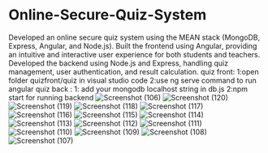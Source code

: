 # Online-Secure-Quiz-System
 Developed an online secure quiz system using the MEAN stack (MongoDB, Express, Angular, and Node.js). Built the frontend using Angular, providing an intuitive and interactive user experience for both students and teachers. Developed the backend using Node.js and Express, handling quiz management, user authentication, and result calculation. 
quiz front:
1:open folder quizfront/quiz in visual studio code 
2:use ng serve command to run angular 
quiz back :
1: add your mongodb localhost string in db.js
2:npm start for running backend
![Screenshot (106)](https://github.com/AshwinSuperNova/Online-Secure-Quiz-System/assets/126334039/6b8eef5a-9ae0-4dab-a43e-5036cf415ec7)
![Screenshot (120)](https://github.com/AshwinSuperNova/Online-Secure-Quiz-System/assets/126334039/4fbadd39-37b5-4cd5-96e4-1c3f300cd807)
![Screenshot (119)](https://github.com/AshwinSuperNova/Online-Secure-Quiz-System/assets/126334039/42130ee7-7e59-45db-8373-926e639a85ea)
![Screenshot (118)](https://github.com/AshwinSuperNova/Online-Secure-Quiz-System/assets/126334039/a9d624a6-7d05-4747-b47a-a0eb534973e9)
![Screenshot (117)](https://github.com/AshwinSuperNova/Online-Secure-Quiz-System/assets/126334039/3d158f2a-c428-4db3-8a4b-a2a838b076f8)
![Screenshot (116)](https://github.com/AshwinSuperNova/Online-Secure-Quiz-System/assets/126334039/829cf9c4-5cb1-4acf-8f76-882f92370e85)
![Screenshot (115)](https://github.com/AshwinSuperNova/Online-Secure-Quiz-System/assets/126334039/c8fca3ec-48b5-43e0-b15b-fb4452c6b91c)
![Screenshot (114)](https://github.com/AshwinSuperNova/Online-Secure-Quiz-System/assets/126334039/93c90a43-bc8c-4483-ba2c-1525ad4c24b3)
![Screenshot (113)](https://github.com/AshwinSuperNova/Online-Secure-Quiz-System/assets/126334039/2f024799-eb23-4d7c-87bb-fc75944eb3d8)
![Screenshot (112)](https://github.com/AshwinSuperNova/Online-Secure-Quiz-System/assets/126334039/65c95e3f-5cb1-4a10-a5fa-86f187626f77)
![Screenshot (111)](https://github.com/AshwinSuperNova/Online-Secure-Quiz-System/assets/126334039/e458b043-1fdf-43fd-a90f-2de9f1c72a96)
![Screenshot (110)](https://github.com/AshwinSuperNova/Online-Secure-Quiz-System/assets/126334039/5e01c362-8b10-40aa-b52a-45f0b1779d35)
![Screenshot (109)](https://github.com/AshwinSuperNova/Online-Secure-Quiz-System/assets/126334039/7df1e17e-efcf-4e96-b916-869ae4310d7d)
![Screenshot (108)](https://github.com/AshwinSuperNova/Online-Secure-Quiz-System/assets/126334039/5fc24687-39d7-44b0-b78d-edc8588c39d4)
![Screenshot (107)](https://github.com/AshwinSuperNova/Online-Secure-Quiz-System/assets/126334039/54fb8bb0-934a-457d-8b14-2ae556d41665)

